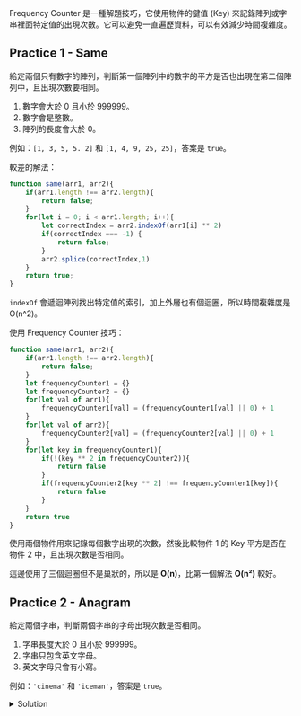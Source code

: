 <!-- Day 04 BO1 - Frequency Counter -->

Frequency Counter 是一種解題技巧，它使用物件的鍵值 (Key) 來記錄陣列或字串裡面特定值的出現次數。它可以避免一直遍歷資料，可以有效減少時間複雜度。

## Practice 1 - Same

給定兩個只有數字的陣列，判斷第一個陣列中的數字的平方是否也出現在第二個陣列中，且出現次數要相同。

1. 數字會大於 0 且小於 999999。
2. 數字會是整數。
3. 陣列的長度會大於 0。

例如：`[1, 3, 5, 5. 2]` 和 `[1, 4, 9, 25, 25]`，答案是 `true`。

較差的解法：

```js
function same(arr1, arr2){
    if(arr1.length !== arr2.length){
        return false;
    }
    for(let i = 0; i < arr1.length; i++){
        let correctIndex = arr2.indexOf(arr1[i] ** 2)
        if(correctIndex === -1) {
            return false;
        }
        arr2.splice(correctIndex,1)
    }
    return true;
}
```

`indexOf` 會遞迴陣列找出特定值的索引，加上外層也有個迴圈，所以時間複雜度是 O(n^2)。

使用 Frequency Counter 技巧：

```js
function same(arr1, arr2){
    if(arr1.length !== arr2.length){
        return false;
    }
    let frequencyCounter1 = {}
    let frequencyCounter2 = {}
    for(let val of arr1){
        frequencyCounter1[val] = (frequencyCounter1[val] || 0) + 1
    }
    for(let val of arr2){
        frequencyCounter2[val] = (frequencyCounter2[val] || 0) + 1        
    }
    for(let key in frequencyCounter1){
        if(!(key ** 2 in frequencyCounter2)){
            return false
        }
        if(frequencyCounter2[key ** 2] !== frequencyCounter1[key]){
            return false
        }
    }
    return true
}
```

使用兩個物件用來記錄每個數字出現的次數，然後比較物件 1 的 Key 平方是否在物件 2 中，且出現次數是否相同。

這邊使用了三個迴圈但不是巢狀的，所以是 **O(n)**，比第一個解法 **O(n²)** 較好。

## Practice 2 - Anagram

給定兩個字串，判斷兩個字串的字母出現次數是否相同。

1. 字串長度大於 0 且小於 999999。
2. 字串只包含英文字母。
3. 英文字母只會有小寫。

例如：`'cinema'` 和 `'iceman'`，答案是 `true`。

<details>
  <summary>Solution</summary>

  ```js
  function validAnagram(first, second) {
    if (first.length !== second.length) {
      return false;
    }

    const lookup = {};

    for (let i = 0; i < first.length; i++) {
      let letter = first[i];
      lookup[letter] ? lookup[letter] += 1 : lookup[letter] = 1;
    }

    for (let i = 0; i < second.length; i++) {
      let letter = second[i];
      if (!lookup[letter]) {
        return false;
      } else {
        lookup[letter] -= 1;
      }
    }

    return true;
  }
  ```
</details>
